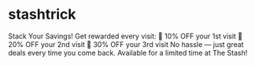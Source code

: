 # stashtrick
Stack Your Savings! Get rewarded every visit: 🔹 10% OFF your 1st visit 🔹 20% OFF your 2nd visit 🔹 30% OFF your 3rd visit No hassle — just great deals every time you come back. Available for a limited time at The Stash!
